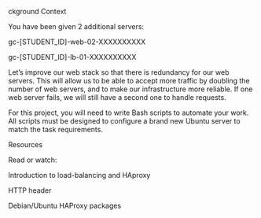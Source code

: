 ckground Context

You have been given 2 additional servers:



gc-[STUDENT_ID]-web-02-XXXXXXXXXX

gc-[STUDENT_ID]-lb-01-XXXXXXXXXX

Let’s improve our web stack so that there is redundancy for our web servers. This will allow us to be able to accept more traffic by doubling the number of web servers, and to make our infrastructure more reliable. If one web server fails, we will still have a second one to handle requests.



For this project, you will need to write Bash scripts to automate your work. All scripts must be designed to configure a brand new Ubuntu server to match the task requirements.



Resources

Read or watch:



Introduction to load-balancing and HAproxy

HTTP header

Debian/Ubuntu HAProxy packages

